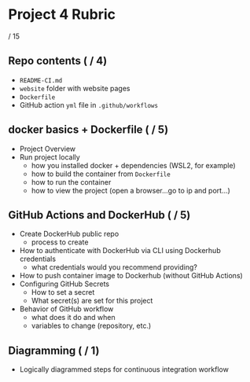 # Project 4 Rubric

/ 15

## Repo contents ( / 4)

- `README-CI.md`
- `website` folder with website pages
- `Dockerfile`
- GitHub action `yml` file in `.github/workflows`

## docker basics + Dockerfile ( / 5)

- Project Overview
- Run project locally
  - how you installed docker + dependencies (WSL2, for example)
  - how to build the container from `Dockerfile`
  - how to run the container
  - how to view the project (open a browser...go to ip and port...)

## GitHub Actions and DockerHub ( / 5)

- Create DockerHub public repo
  - process to create
- How to authenticate with DockerHub via CLI using Dockerhub credentials
  - what credentials would you recommend providing?
- How to push container image to Dockerhub (without GitHub Actions)
- Configuring GitHub Secrets
  - How to set a secret
  - What secret(s) are set for this project
- Behavior of GitHub workflow
  - what does it do and when
  - variables to change (repository, etc.)

## Diagramming ( / 1)

- Logically diagrammed steps for continuous integration workflow
